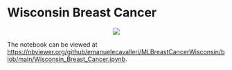 # Wisconsin Breast Cancer

<p align="center">
  <img 
    src="https://media.istockphoto.com/vectors/breast-cancer-awareness-with-realistic-pink-ribbon-on-a-white-women-vector-id1176663746?k=20&m=1176663746&s=612x612&w=0&h=6pZAa7Gl51p3TySMX0YgFkOIVgf2PX7LN9MExpYeMMc=#center"
  >
</p>

The notebook can be viewed at https://nbviewer.org/github/emanuelecavalleri/MLBreastCancerWisconsin/blob/main/Wisconsin_Breast_Cancer.ipynb.
